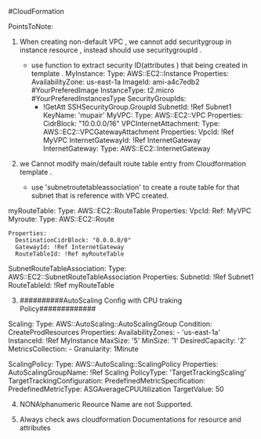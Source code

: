 #CloudFormation 

PointsToNote:

1. When creating non-default VPC , we cannot add securitygroup in instance resource , instead should use securitygroupId .
	- use function to extract security ID(attributes ) that being created in template .
  MyInstance:
    Type: AWS::EC2::Instance
    Properties:
      AvailabilityZone: us-east-1a
      ImageId: ami-a4c7edb2 #YourPreferedImage
      InstanceType: t2.micro #YourPreferedInstancesType
      SecurityGroupIds:
        - !GetAtt SSHSecurityGroup.GroupId
      SubnetId: !Ref Subnet1
      KeyName: 'mupair'
  MyVPC:
    Type: AWS::EC2::VPC
    Properties:
      CidrBlock: "10.0.0.0/16"
  VPCInternetAttachment:
    Type: AWS::EC2::VPCGatewayAttachment
    Properties:
      VpcId: !Ref MyVPC
      InternetGatewayId: !Ref InternetGateway
  InternetGateway:
    Type: AWS::EC2::InternetGateway

2. we Cannot modify main/default route table entry from Cloudformation template .

	- use 'subnetroutetableassociation' to create a route table for that subnet that is reference with VPC created.

myRouteTable:
    Type: AWS::EC2::RouteTable
    Properties:
      VpcId:
        Ref: MyVPC
  Myroute:
    Type: AWS::EC2::Route

    Properties:
      DestinationCidrBlock: "0.0.0.0/0"
      GatewayId: !Ref InternetGateway
      RouteTableId: !Ref myRouteTable
  SubnetRouteTableAssociation:
    Type: AWS::EC2::SubnetRouteTableAssociation
    Properties:
      SubnetId: !Ref Subnet1
      RouteTableId: !Ref  myRouteTable

   

3. ##########AutoScaling Config with CPU traking Policy#############
 
  Scaling:
    Type: AWS::AutoScaling::AutoScalingGroup
    Condition: CreateProdResources
    Properties:
      AvailabilityZones:
        - 'us-east-1a'
      InstanceId: !Ref MyInstance
      MaxSize: '5'
      MinSize: '1'
      DesiredCapacity: '2'
      MetricsCollection:
        - Granularity: 1Minute

  ScalingPolicy:
    Type: AWS::AutoScaling::ScalingPolicy
    Properties:
      AutoScalingGroupName: !Ref Scaling
      PolicyType: 'TargetTrackingScaling'
      TargetTrackingConfiguration:
        PredefinedMetricSpecification:
          PredefinedMetricType: ASGAverageCPUUtilization
        TargetValue:  50


4. NONAlphanumeric Reource Name are not Supported.

5. Always check aws cloudformation Documentations for resource and attributes

